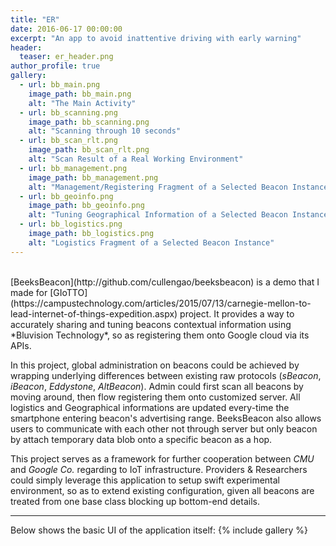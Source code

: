 ```yaml
---
title: "ER"
date: 2016-06-17 00:00:00
excerpt: "An app to avoid inattentive driving with early warning"
header:
  teaser: er_header.png
author_profile: true
gallery:
  - url: bb_main.png
    image_path: bb_main.png
    alt: "The Main Activity"
  - url: bb_scanning.png
    image_path: bb_scanning.png
    alt: "Scanning through 10 seconds"
  - url: bb_scan_rlt.png
    image_path: bb_scan_rlt.png
    alt: "Scan Result of a Real Working Environment"
  - url: bb_management.png
    image_path: bb_management.png
    alt: "Management/Registering Fragment of a Selected Beacon Instance"
  - url: bb_geoinfo.png
    image_path: bb_geoinfo.png
    alt: "Tuning Geographical Information of a Selected Beacon Instance"
  - url: bb_logistics.png
    image_path: bb_logistics.png
    alt: "Logistics Fragment of a Selected Beacon Instance"
---
```


<br>
[BeeksBeacon](http://github.com/cullengao/beeksbeacon) is a demo that I made for [GIoTTO](https://campustechnology.com/articles/2015/07/13/carnegie-mellon-to-lead-internet-of-things-expedition.aspx) project. It provides a way to accurately sharing and tuning beacons contextual information using *Bluvision Technology*, so as registering them onto Google cloud via its APIs.

In this project, global administration on beacons could be achieved by wrapping underlying differences between existing raw protocols (*sBeacon*, *iBeacon*, *Eddystone*, *AltBeacon*). Admin could first scan all beacons by moving around, then flow registering them onto customized server. All logistics and Geographical informations are updated every-time the smartphone entering beacon's advertising range. BeeksBeacon also allows users to communicate with each other not through server but only beacon by attach temporary data blob onto a specific beacon as a hop.

This project serves as a framework for further cooperation between *CMU* and *Google Co.* regarding to IoT infrastructure. Providers & Researchers could simply leverage this application to setup swift experimental environment, so as to extend existing configuration, given all beacons are treated from one base class blocking up bottom-end details.

---

Below shows the basic UI of the application itself:
{% include gallery %}
